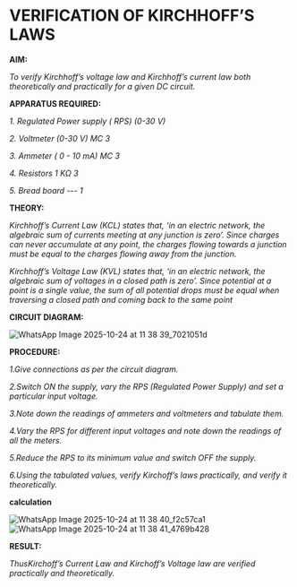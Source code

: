 # VERIFICATION OF KIRCHHOFF’S LAWS

**AIM:**

*To verify Kirchhoff’s voltage law and Kirchhoff’s current law both theoretically and practically for a given DC circuit.*

**APPARATUS REQUIRED:**

*1.	Regulated Power supply ( RPS)	(0-30 V)*
   
*2.	Voltmeter	(0-30 V) MC	3*
   
*3.	Ammeter	( 0 - 10 mA) MC	3*
   
*4.	Resistors	1 KΩ	3*

*5.	Bread board	---	1*

**THEORY:**

*Kirchhoff’s Current Law (KCL) states that, ‘in an electric network, the algebraic sum of currents meeting at any junction is zero’. Since charges can never accumulate at any point, the charges flowing towards a junction must be equal to the charges flowing away from the junction.*

*Kirchhoff’s Voltage Law (KVL) states that, ‘in an electric network, the algebraic sum of voltages in a closed path is zero’. Since potential at a point is a single value, the sum of all potential drops must be equal when traversing a closed path and coming back to the same point*

**CIRCUIT DIAGRAM:**

![WhatsApp Image 2025-10-24 at 11 38 39_7021051d](https://github.com/user-attachments/assets/185639e5-b48a-462b-886c-f9fc28830acf)




**PROCEDURE:**

 *1.Give connections as per the circuit diagram.*

 *2.Switch ON the supply, vary the RPS (Regulated Power Supply) and set a particular input voltage.*
	
 *3.Note down the readings of ammeters and voltmeters and tabulate them.*
	
 *4.Vary the RPS for different input voltages and note down the readings of all the meters.*

 *5.Reduce the RPS to its minimum value and switch OFF the supply.*
  
 *6.Using the tabulated values, verify Kirchoff’s laws practically, and verify it theoretically.*

 **calculation**

 ![WhatsApp Image 2025-10-24 at 11 38 40_f2c57ca1](https://github.com/user-attachments/assets/aca87514-ef1f-4341-a17a-5e78e877b4c7)
 ![WhatsApp Image 2025-10-24 at 11 38 41_4769b428](https://github.com/user-attachments/assets/db061ffc-f217-48d0-8f46-0a415ec26532)



**RESULT:**

*ThusKirchoff’s Current Law and Kirchoff’s Voltage law are verified practically and theoretically.*

